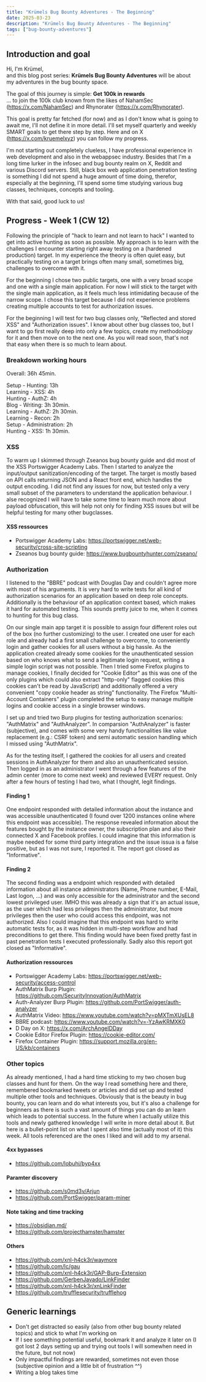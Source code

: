 ```yaml
---
title: "Krümels Bug Bounty Adventures - The Beginning"
date: 2025-03-23
description: "Krümels Bug Bounty Adventures - The Beginning"
tags: ["bug-bounty-adventures"]
---
```


## Introduction and goal
Hi, I'm Krümel,  
and this blog post series: **Krümels Bug Bounty Adventures** will be about my adventures in the bug bounty space.

The goal of this journey is simple: **Get 100k in rewards**  
... to join the 100k club known from the likes of NahamSec (https://x.com/NahamSec) and Rhynorater (https://x.com/Rhynorater).

This goal is pretty far fetched (for now) and as I don't know what is going to await me, I'll not define it in more detail. I'll set myself quarterly and weekly SMART goals to get there step by step. Here and on X (https://x.com/kruemelxyz) you can follow my progress.

I'm not starting out completely clueless, I have professional experience in web development and also in the webappsec industry. Besides that I'm a long time lurker in the infosec and bug bounty realm on X, Reddit and various Discord servers. Still, black box web application penetration testing is something I did not spend a huge amount of time doing, therefor, especially at the beginning, I'll spend some time studying various bug classes, techniques, concepts and tooling.

With that said, good luck to us!

## Progress - Week 1 (CW 12)
Following the principle of "hack to learn and not learn to hack" I wanted to get into active hunting as soon as possible. 
My approach is to learn with the challenges I encounter starting right away testing on a (hardened production) target. In my experience the theory is often quiet easy, but practically testing on a target brings often many small, sometimes big, challenges to overcome with it.

For the beginning I chose two public targets, one with a very broad scope and one with a single main application. For now I will stick to the target with the single main application, as it feels much less intimidating because of the narrow scope. I chose this target because I did not experience problems creating multiple accounts to test for authorization issues. 

For the beginning I will test for two bug classes only, "Reflected and stored XSS" and "Authorization issues". I know about other bug classes too, but I want to go first really deep into only a few topics, create my methodology for it and then move on to the next one. As you will read soon, that's not that easy when there is so much to learn about.

### Breakdown working hours
Overall: 36h 45min.  

Setup - Hunting: 13h  
Learning - XSS: 4h  
Hunting - AuthZ: 4h  
Blog - Writing: 3h 30min.  
Learning - AuthZ: 2h 30min.  
Learning - Recon: 2h  
Setup - Administration: 2h  
Hunting - XSS: 1h 30min.

### XSS
To warm up I skimmed through Zseanos bug bounty guide and did most of the XSS Portswigger Academy Labs. Then I started to analyze the input/output sanitization/encoding of the target. The target is mostly based on API calls returning JSON and a React front end, which handles the output encoding. I did not find any issues for now, but tested only a very small subset of the parameters to understand the application behaviour. I alse recognized I will have to take some time to learn much more about payload obfuscation, this will help not only for finding XSS issues but will be helpful testing for many other bugclasses.

#### XSS ressources
- Portswigger Academy Labs: https://portswigger.net/web-security/cross-site-scripting
- Zseanos bug bounty guide: https://www.bugbountyhunter.com/zseano/

### Authorization
I listened to the "BBRE" podcast with Douglas Day and couldn't agree more with most of his arguments. It is very hard to write tests for all kind of authorization scenarios for an application based on deep role concepts. Additionally is the behaviour of an application context based, which makes it hard for automated testing. This sounds pretty juice to me, when it comes to hunting for this bug class. 

On our single main app target it is possible to assign four different roles out of the box (no further customizing) to the user. I created one user for each role and already had a first small challenge to overcome, to conveniently login and gather cookies for all users without a big hassle. As the application created already some cookies for the unauthenticated session based on who knows what to send a legitimate login request, writing a simple login script was not possible. Then I tried some Firefox plugins to manage cookies, I finally decided for "Cookie Editor" as this was one of the only plugins which could also extract "http-only" flagged cookies (this cookies can't be read by JavaScript) and additionally offered a very convenient "copy cookie header as string" functionality. The Firefox "Multi-Account Containers" plugin completed the setup to easy manage multiple logins and cookie access in a single browser windows.

I set up and tried two Burp plugins for testing authorization scenarios: "AuthMatrix" and "AuthAnalyzer". In comparsion "AuthAnalyzer" is faster (subjective), and comes with some very handy functionalities like value replacement (e.g.: CSRF token) and semi automatic session handling which I missed using "AuthMatrix".

As for the testing itself, I gathered the cookies for all users and created sessions in AuthAnalyzer for them and also an unauthenticated session. Then logged in as an administrator I went through a few features of the admin center (more to come next week) and reviewed EVERY request. Only after a few hours of testing I had two, what I thought, legit findings.

#### Finding 1
One endpoint responded with detailed information about the instance and was accessible unauthenticated (I found over 1200 instances online where this endpoint was accessible). The response revealed information about the features bought by the instance owner, the subscription plan and also their connected X and Facebook profiles. I could imagine that this information is maybe needed for some third party integration and the issue issua is a false positive, but as I was not sure, I reported it. The report got closed as "Informative".

#### Finding 2
The second finding was a endpoint which responded with detailed information about all instance administrators (Name, Phone number, E-Mail, Last logon, ...) and was only accessible for the administrator and the second lowest privileged user. IMHO this was already a sign that it's an actual issue, as the user which had less privileges then the administrator, but more privileges then the user who could access this endpoint, was not authorized. Also I could imagine that this endpoint was hard to write automatic tests for, as it was hidden in multi-step workflow and had preconditions to get there. This finding would have been fixed pretty fast in past penetration tests I executed professionally. Sadly also this report got closed as "Informative".

#### Authorization ressources
- Portswigger Academy Labs: https://portswigger.net/web-security/access-control
- AuthMatrix Burp Plugin: https://github.com/SecurityInnovation/AuthMatrix
- Auth-Analyzer Burp Plugin: https://github.com/PortSwigger/auth-analyzer
- AuthMatrix Video: https://www.youtube.com/watch?v=pMXTmXUsEL8
- BBRE podcast: https://www.youtube.com/watch?v=-YzAwKRMXK0
- D Day on X: https://x.com/ArchAngelDDay
- Cookie Editor Firefox Plugin: https://cookie-editor.com/
- Firefox Container Plugin: https://support.mozilla.org/en-US/kb/containers

### Other topics
As already mentioned, I had a hard time sticking to my two chosen bug classes and hunt for them. On the way I read something here and there, remembered bookmarked tweets or articles and did set up and tested multiple other tools and techniques. Obviously that is the beauty in bug bounty, you can learn and do what interests you, but it's also a challenge for beginners as there is such a vast amount of things you can do an learn which leads to potential success. In the future when I actually utilize this tools and newly gathered knowledge I will write in more detail about it. But here is a bullet-point list on what I spent also time (actually most of it) this week. All tools referenced are the ones I liked and will add to my arsenal.

#### 4xx bypasses
- https://github.com/lobuhi/byp4xx

#### Paramter discovery
- https://github.com/s0md3v/Arjun
- https://github.com/PortSwigger/param-miner

#### Note taking and time tracking
- https://obsidian.md/
- https://github.com/projecthamster/hamster

#### Others
- https://github.com/xnl-h4ck3r/waymore
- https://github.com/lc/gau
- https://github.com/xnl-h4ck3r/GAP-Burp-Extension
- https://github.com/GerbenJavado/LinkFinder
- https://github.com/xnl-h4ck3r/xnLinkFinder
- https://github.com/trufflesecurity/trufflehog

## Generic learnings
- Don't get distracted so easily (also from other bug bounty related topics) and stick to what I'm working on
- If I see something potential useful, bookmark it and analyze it later on (I got lost 2 days setting up and trying out tools I will somewhen need in the future, but not now)
- Only impactful findings are rewarded, sometimes not even those (subjective opinion and a little bit of frustration ^^)
- Writing a blog takes time 